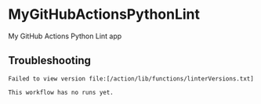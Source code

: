 # MyGitHubActionsPythonLint

My GitHub Actions Python Lint app

## Troubleshooting

```
Failed to view version file:[/action/lib/functions/linterVersions.txt]
```

```
This workflow has no runs yet.
```

